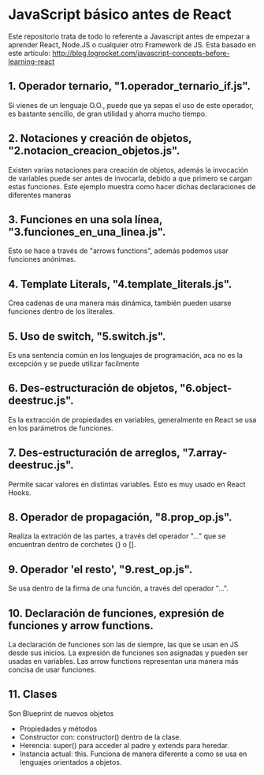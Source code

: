 # JavaScript básico antes de React
Este repositorio trata de todo lo referente a Javascript antes de empezar a aprender React, Node.JS o cualquier otro Framework de JS.
Esta basado en este artículo: http://blog.logrocket.com/javascript-concepts-before-learning-react

## 1. Operador ternario, "1.operador_ternario_if.js".
Si vienes de un lenguaje O.O., puede que ya sepas el uso de este operador, es bastante sencillo, de gran utilidad y ahorra mucho tiempo.

## 2. Notaciones y creación de objetos, "2.notacion_creacion_objetos.js".
Existen varias notaciones para creación de objetos, además la invocación de variables puede ser antes de invocarla, debido a que primero se cargan estas funciones. Este ejemplo muestra como hacer dichas declaraciones de diferentes maneras

## 3. Funciones en una sola línea, "3.funciones_en_una_linea.js".
Esto se hace a través de "arrows functions", además podemos usar funciones anónimas.

## 4. Template Literals, "4.template_literals.js".
Crea cadenas de una manera más dinámica, también pueden usarse funciones dentro de los literales.

## 5. Uso de switch, "5.switch.js".
Es una sentencia común en los lenguajes de programación, aca no es la excepción y se puede utilizar facilmente

## 6. Des-estructuración de objetos, "6.object-deestruc.js".
Es la extracción de propiedades en variables, generalmente en React se usa en los parámetros de funciones.

## 7. Des-estructuración de arreglos, "7.array-deestruc.js".
Permite sacar valores en distintas variables. Esto es muy usado en React Hooks.

## 8. Operador de propagación, "8.prop_op.js".
Realiza la extración de las partes, a través del operador "..." que se encuentran dentro de corchetes {} o [].

## 9. Operador 'el resto', "9.rest_op.js".
Se usa dentro de la firma de una función, a través del operador "...".

## 10. Declaración de funciones, expresión de funciones y arrow functions.
La declaración de funciones son las de siempre, las que se usan en JS desde sus inicios.
La expresión de funciones son asignadas y pueden ser usadas en variables.
Las arrow functions representan una manera más concisa de usar funciones.

## 11. Clases
Son Blueprint de nuevos objetos
* Propiedades y métodos
* Constructor con: constructor() dentro de la clase.
* Herencia: super() para acceder al padre y extends para heredar.
* Instancia actual: this. Funciona de manera diferente a como se usa en lenguajes orientados a objetos.